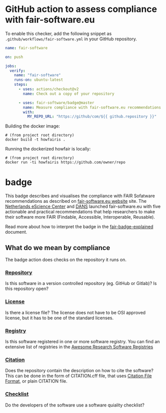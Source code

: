 # GitHub action to assess compliance with fair-software.eu

To enable this checker, add the following snippet as ``.github/workflows/fair-software.yml`` in your GitHub repository.

```yaml
name: fair-software

on: push

jobs:
  verify:
    name: "fair-software"
    runs-on: ubuntu-latest
    steps:
      - uses: actions/checkout@v2
        name: Check out a copy of your repository

      - uses: fair-software/badge@master
        name: Measure compliance with fair-software.eu recommendations
        with:
          MY_REPO_URL: "https://github/com/${{ github.repository }}"
```


Building the docker image:

```shell
# (from project root directory)
docker build -t howfairis .
```

Running the dockerized howfair is locally:

```shell
# (from project root directory)
docker run -ti howfairis https://github.com/owner/repo
```

# badge

This badge describes and visualises the compliance with FAIR Sofatware
recommendations as described on [fair-software.eu website](https://fair-software.eu/) site.
The [Netherlands eScience Center](https://www.esciencecenter.nl/) and [DANS](https://dans.knaw.nl/) launched fair-software.eu with five
actionable and practical recommendations that help researchers to make their
software more FAIR (Findable, Accessible, Interoperable, Reusable).

Read more about how to interpret the badge in the [fair-badge-explained](fair-badge-explained.md) document.

## What do we mean by compliance
The badge action does checks on the repository it runs on.

### [Repository](https://fair-software.eu/recommendations/repository)
Is this software in a version controlled repository (eg. GitHub or Gitlab)?
Is this repository open?

### [License](https://fair-software.eu/recommendations/license)
Is there a license file? The license does not have to be OSI approved license, but it has to be one of the standard licenses.

### [Registry](https://fair-software.eu/recommendations/registry)
Is this software registered in one or more software registry. You can find an extensive list of registries in the [Awesome Research Software Registries](https://github.com/NLeSC/awesome-research-software-registries)

### [Citation](https://fair-software.eu/recommendations/citation)
Does the repository contain the description on how to cite the software? This can be done in the form of CITATION.cff file, that uses [Citation File Format](https://citation-file-format.github.io/), or plain CITATION file.

### [Checklist](https://fair-software.eu/recommendations/checklist)
Do the developers of the software use a software quiality checklist?
